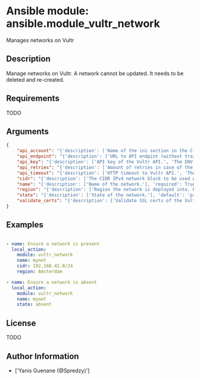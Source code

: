 # Ansible module: ansible.module_vultr_network


Manages networks on Vultr

## Description

Manage networks on Vultr. A network cannot be updated. It needs to be deleted and re-created.

## Requirements

TODO

## Arguments

``` json
{
    "api_account": "{'description': ['Name of the ini section in the C(vultr.ini) file.', 'The ENV variable C(VULTR_API_ACCOUNT) is used as default, when defined.'], 'default': 'default'}",
    "api_endpoint": "{'description': ['URL to API endpint (without trailing slash).', 'The ENV variable C(VULTR_API_ENDPOINT) is used as default, when defined.', 'Fallback value is U(https://api.vultr.com) if not specified.']}",
    "api_key": "{'description': ['API key of the Vultr API.', 'The ENV variable C(VULTR_API_KEY) is used as default, when defined.']}",
    "api_retries": "{'description': ['Amount of retries in case of the Vultr API retuns an HTTP 503 code.', 'The ENV variable C(VULTR_API_RETRIES) is used as default, when defined.', 'Fallback value is 5 retries if not specified.']}",
    "api_timeout": "{'description': ['HTTP timeout to Vultr API.', 'The ENV variable C(VULTR_API_TIMEOUT) is used as default, when defined.', 'Fallback value is 60 seconds if not specified.']}",
    "cidr": "{'description': ['The CIDR IPv4 network block to be used when attaching servers to this network. Required if I(state=present).']}",
    "name": "{'description': ['Name of the network.'], 'required': True, 'aliases': ['description', 'label']}",
    "region": "{'description': ['Region the network is deployed into. Required if I(state=present).']}",
    "state": "{'description': ['State of the network.'], 'default': 'present', 'choices': ['present', 'absent']}",
    "validate_certs": "{'description': ['Validate SSL certs of the Vultr API.'], 'default': True, 'type': 'bool'}",
}
```

## Examples


``` yaml

- name: Ensure a network is present
  local_action:
    module: vultr_network
    name: mynet
    cidr: 192.168.42.0/24
    region: Amsterdam

- name: Ensure a network is absent
  local_action:
    module: vultr_network
    name: mynet
    state: absent

```

## License

TODO

## Author Information
  - ['Yanis Guenane (@Spredzy)']
